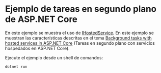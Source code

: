 # <a name="aspnet-core-background-tasks-sample"></a>Ejemplo de tareas en segundo plano de ASP.NET Core

En este ejemplo se muestra el uso de [IHostedService](https://docs.microsoft.com/dotnet/api/microsoft.extensions.hosting.ihostedservice). En este ejemplo se muestran las características descritas en el tema [Background tasks with hosted services in ASP.NET Core](https://docs.microsoft.com/aspnet/core/fundamentals/host/hosted-services) (Tareas en segundo plano con servicios hospedados en ASP.NET Core).

Ejecute el ejemplo desde un shell de comandos:

```
dotnet run
```
